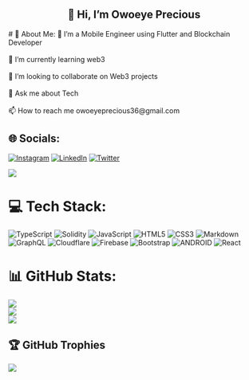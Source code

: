<h2 align="center"> 👋 Hi, I’m Owoeye Precious </h2>
# 💫 About Me:
🔭 I’m a Mobile Engineer using Flutter and Blockchain Developer<br><br>🌱 I’m currently learning web3<br><br>👯 I’m looking to collaborate on Web3 projects <br><br>💬 Ask me about Tech<br><br>📫 How to reach me owoeyeprecious36@gmail.com


## 🌐 Socials:
 [![Instagram](https://img.shields.io/badge/Instagram-%23E4405F.svg?logo=Instagram&logoColor=white)](https://instagram.com/owoeye_precious) [![LinkedIn](https://img.shields.io/badge/LinkedIn-%230077B5.svg?logo=linkedin&logoColor=white)](https://linkedin.com/in/owoeye-precious-778763206) [![Twitter](https://img.shields.io/badge/Twitter-%231DA1F2.svg?logo=Twitter&logoColor=white)](https://twitter.com/Owoeye_eth) 

 <img src="https://profile-counter.glitch.me/parallelbox-lab/count.svg" />

# 💻 Tech Stack:
![TypeScript](https://img.shields.io/badge/typescript-%23007ACC.svg?style=for-the-badge&logo=typescript&logoColor=white) ![Solidity](https://img.shields.io/badge/Solidity-%23363636.svg?style=for-the-badge&logo=solidity&logoColor=white) ![JavaScript](https://img.shields.io/badge/javascript-%23323330.svg?style=for-the-badge&logo=javascript&logoColor=%23F7DF1E) ![HTML5](https://img.shields.io/badge/html5-%23E34F26.svg?style=for-the-badge&logo=html5&logoColor=white) ![CSS3](https://img.shields.io/badge/css3-%231572B6.svg?style=for-the-badge&logo=css3&logoColor=white) ![Markdown](https://img.shields.io/badge/markdown-%23000000.svg?style=for-the-badge&logo=markdown&logoColor=white) ![GraphQL](https://img.shields.io/badge/-GraphQL-E10098?style=for-the-badge&logo=graphql&logoColor=white) ![Cloudflare](https://img.shields.io/badge/Cloudflare-F38020?style=for-the-badge&logo=Cloudflare&logoColor=white) ![Firebase](https://img.shields.io/badge/firebase-%23039BE5.svg?style=for-the-badge&logo=firebase) ![Bootstrap](https://img.shields.io/badge/bootstrap-%23563D7C.svg?style=for-the-badge&logo=bootstrap&logoColor=white)  ![ANDROID](https://img.shields.io/badge/android-%2320232a.svg?style=for-the-badge&logo=android&logoColor=%a4c639) ![React](https://img.shields.io/badge/react-%2320232a.svg?style=for-the-badge&logo=react&logoColor=%2361DAFB)
# 📊 GitHub Stats:
![](https://github-readme-stats.vercel.app/api?username=parallelbox-lab&theme=dark&hide_border=true&include_all_commits=false&count_private=false)<br/>
![](https://github-readme-streak-stats.herokuapp.com/?user=parallelbox-lab&theme=dark&hide_border=true)<br/>
![](https://github-readme-stats.vercel.app/api/top-langs/?username=parallelbox-lab&theme=dark&hide_border=true&include_all_commits=false&count_private=false&layout=compact)

## 🏆 GitHub Trophies
![](https://github-profile-trophy.vercel.app/?username=parallelbox-lab&theme=radical&no-frame=false&no-bg=true&margin-w=4)





<!---
parallelbox-lab/parallelbox-lab is a ✨ special ✨ repository because its `README.md` (this file) appears on your GitHub profile.
You can click the Preview link to take a look at your changes.
--->
